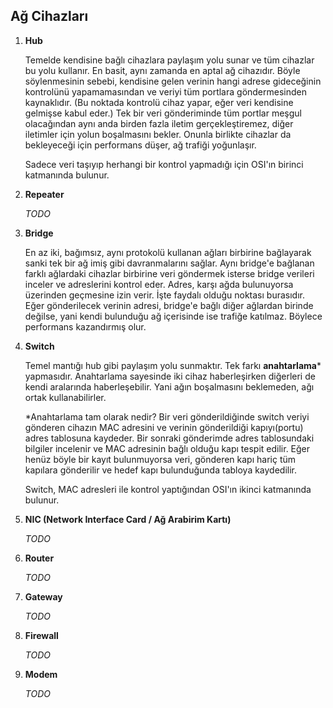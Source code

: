 ## Ağ Cihazları

1. **Hub**

	Temelde kendisine bağlı cihazlara paylaşım yolu sunar ve tüm cihazlar bu yolu kullanır. En basit, aynı zamanda en aptal ağ cihazıdır. Böyle söylenmesinin sebebi, kendisine gelen verinin hangi adrese gideceğinin kontrolünü yapamamasından ve veriyi tüm portlara göndermesinden kaynaklıdır. (Bu noktada kontrolü cihaz yapar, eğer veri kendisine gelmişse kabul eder.) Tek bir veri gönderiminde tüm portlar meşgul olacağından aynı anda birden fazla iletim gerçekleştiremez, diğer iletimler için yolun boşalmasını bekler. Onunla birlikte cihazlar da bekleyeceği için performans düşer, ağ trafiği yoğunlaşır.  

	Sadece veri taşıyıp herhangi bir kontrol yapmadığı için OSI'ın birinci katmanında bulunur.

2. **Repeater**

	*TODO*

3. **Bridge**

	En az iki, bağımsız, aynı protokolü kullanan ağları birbirine bağlayarak sanki tek bir ağ imiş gibi davranmalarını sağlar. Aynı bridge'e bağlanan farklı ağlardaki cihazlar birbirine veri göndermek isterse bridge verileri inceler ve adreslerini kontrol eder. Adres, karşı ağda bulunuyorsa üzerinden geçmesine izin verir. İşte faydalı olduğu noktası burasıdır. Eğer gönderilecek verinin adresi, bridge'e bağlı diğer ağlardan birinde değilse, yani kendi bulunduğu ağ içerisinde ise trafiğe katılmaz. Böylece performans kazandırmış olur.

4. **Switch**
	
	Temel mantığı hub gibi paylaşım yolu sunmaktır. Tek farkı **anahtarlama*** yapmasıdır. Anahtarlama sayesinde iki cihaz haberleşirken diğerleri de kendi aralarında haberleşebilir. Yani ağın boşalmasını beklemeden, ağı ortak kullanabilirler.  

	*Anahtarlama tam olarak nedir? Bir veri gönderildiğinde switch veriyi gönderen cihazın MAC adresini ve verinin gönderildiği kapıyı(portu) adres tablosuna kaydeder. Bir sonraki gönderimde adres tablosundaki bilgiler incelenir ve MAC adresinin bağlı olduğu kapı tespit edilir. Eğer henüz böyle bir kayıt bulunmuyorsa veri, gönderen kapı hariç tüm kapılara gönderilir ve hedef kapı bulunduğunda tabloya kaydedilir.  

	Switch, MAC adresleri ile kontrol yaptığından OSI'ın ikinci katmanında bulunur.

5. **NIC (Network Interface Card / Ağ Arabirim Kartı)**

	*TODO*

6. **Router**

	*TODO*

7. **Gateway**

	*TODO*

8. **Firewall**

	*TODO*

9. **Modem**

	*TODO*

